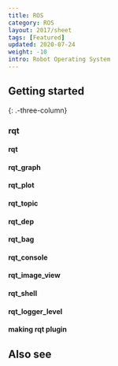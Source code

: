 ```yaml
---
title: ROS
category: ROS
layout: 2017/sheet
tags: [Featured]
updated: 2020-07-24
weight: -10
intro: Robot Operating System
---
```


Getting started
---------------
{: .-three-column}

### rqt
#### rqt
#### rqt_graph
#### rqt_plot
#### rqt_topic
#### rqt_dep
#### rqt_bag
#### rqt_console
#### rqt_image_view
#### rqt_shell
#### rqt_logger_level
#### making rqt plugin



Also see
--------

<!-- - [Vim cheatsheet](https://vim.rtorr.com/) _(vim.rotrr.com)_
- [Vim documentation](http://vimdoc.sourceforge.net/htmldoc/) _(vimdoc.sourceforge.net)_
- [Interactive Vim tutorial](http://openvim.com/) _(openvim.com)_ -->
